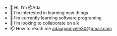 - 👋 Hi, I’m @Ada
- 👀 I’m interested in learning new things 
- 🌱 I’m currently learning software programing 
- 💞️ I’m looking to collaborate on alx
- 📫 How to reach me adaugoonyele30@gmail.com

<!---
Adaugo12/Adaugo12 is a ✨ special ✨ repository because its `README.md` (this file) appears on your GitHub profile.
You can click the Preview link to take a look at your changes.
--->
